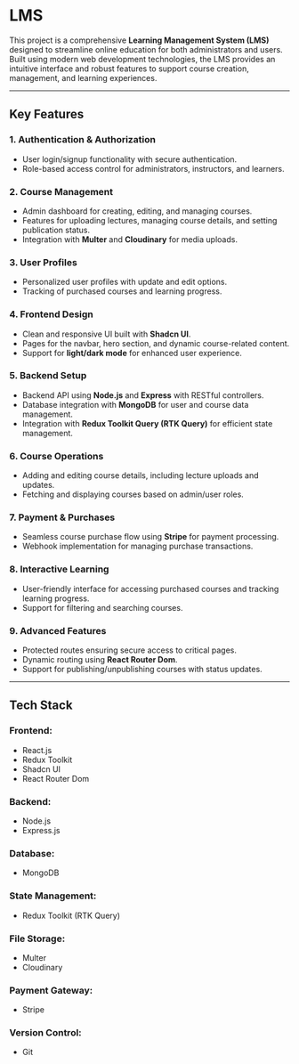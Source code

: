 # **LMS**

This project is a comprehensive **Learning Management System (LMS)** designed to streamline online education for both administrators and users. Built using modern web development technologies, the LMS provides an intuitive interface and robust features to support course creation, management, and learning experiences.

---

## **Key Features**

### 1. **Authentication & Authorization**
- User login/signup functionality with secure authentication.  
- Role-based access control for administrators, instructors, and learners.  

### 2. **Course Management**
- Admin dashboard for creating, editing, and managing courses.  
- Features for uploading lectures, managing course details, and setting publication status.  
- Integration with **Multer** and **Cloudinary** for media uploads.  

### 3. **User Profiles**
- Personalized user profiles with update and edit options.  
- Tracking of purchased courses and learning progress.  

### 4. **Frontend Design**
- Clean and responsive UI built with **Shadcn UI**.  
- Pages for the navbar, hero section, and dynamic course-related content.  
- Support for **light/dark mode** for enhanced user experience.  

### 5. **Backend Setup**
- Backend API using **Node.js** and **Express** with RESTful controllers.  
- Database integration with **MongoDB** for user and course data management.  
- Integration with **Redux Toolkit Query (RTK Query)** for efficient state management.  

### 6. **Course Operations**
- Adding and editing course details, including lecture uploads and updates.  
- Fetching and displaying courses based on admin/user roles.  

### 7. **Payment & Purchases**
- Seamless course purchase flow using **Stripe** for payment processing.  
- Webhook implementation for managing purchase transactions.  

### 8. **Interactive Learning**
- User-friendly interface for accessing purchased courses and tracking learning progress.  
- Support for filtering and searching courses.  

### 9. **Advanced Features**
- Protected routes ensuring secure access to critical pages.  
- Dynamic routing using **React Router Dom**.  
- Support for publishing/unpublishing courses with status updates.  

---

## **Tech Stack**

### **Frontend:**
- React.js  
- Redux Toolkit  
- Shadcn UI  
- React Router Dom  

### **Backend:**
- Node.js  
- Express.js  

### **Database:**
- MongoDB  

### **State Management:**
- Redux Toolkit (RTK Query)  

### **File Storage:**
- Multer  
- Cloudinary  

### **Payment Gateway:**
- Stripe  

### **Version Control:**
- Git  
